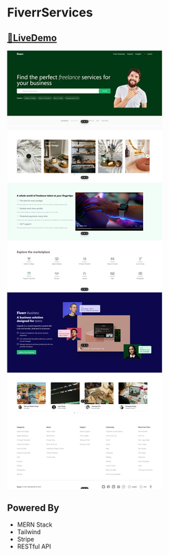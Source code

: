 # FiverrServices




## [🔗LiveDemo](https://fiverrservices.vercel.app) 


![App Screenshot](./client/public/app.png)


## Powered By
 - MERN Stack
 - Tailwind
 - Stripe
 - RESTful API
   
   
